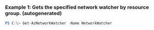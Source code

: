 ### Example 1: Gets the specified network watcher by resource group. (autogenerated)
```powershell
PS C:\> Get-AzNetworkWatcher -Name NetworkWatcher
```

